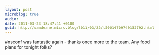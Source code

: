 ```yaml
---
layout: post
microblog: true
audio: 
date: 2011-03-23 18:47:41 +0100
guid: http://samdeane.micro.blog/2011/03/23/t50614709749153792.html
---
```

#nsconf was fantastic again - thanks once more to the team. Any food plans for tonight folks?
